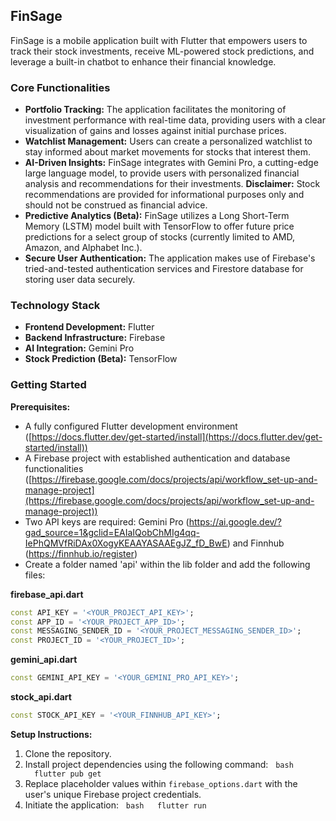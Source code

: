 ## FinSage

FinSage is a mobile application built with Flutter that empowers users to track their stock investments, receive ML-powered stock predictions, and leverage a built-in chatbot to enhance their financial knowledge. 

### Core Functionalities

* **Portfolio Tracking:** The application facilitates the monitoring of investment performance with real-time data, providing users with a clear visualization of gains and losses against initial purchase prices.
* **Watchlist Management:** Users can create a personalized watchlist to stay informed about market movements for stocks that interest them.
* **AI-Driven Insights:** FinSage integrates with Gemini Pro, a cutting-edge large language model, to provide users with personalized financial analysis and recommendations for their investments. **Disclaimer:** Stock recommendations are provided for informational purposes only and should not be construed as financial advice.
* **Predictive Analytics (Beta):** FinSage utilizes a Long Short-Term Memory (LSTM) model built with TensorFlow to offer future price predictions for a select group of stocks (currently limited to AMD, Amazon, and Alphabet Inc.).
* **Secure User Authentication:** The application makes use of Firebase's tried-and-tested authentication services and Firestore database for storing user data securely.

### Technology Stack

* **Frontend Development:** Flutter
* **Backend Infrastructure:** Firebase
* **AI Integration:** Gemini Pro
* **Stock Prediction (Beta):** TensorFlow

### Getting Started

**Prerequisites:**

* A fully configured Flutter development environment ([https://docs.flutter.dev/get-started/install](https://docs.flutter.dev/get-started/install))
* A Firebase project with established authentication and database functionalities ([https://firebase.google.com/docs/projects/api/workflow_set-up-and-manage-project](https://firebase.google.com/docs/projects/api/workflow_set-up-and-manage-project))
* Two API keys are required: Gemini Pro (https://ai.google.dev/?gad_source=1&gclid=EAIaIQobChMIg4qq-IePhQMVfRiDAx0XogyKEAAYASAAEgJZ_fD_BwE) and Finnhub (https://finnhub.io/register)
* Create a folder named 'api' within the lib folder and add the following files:

**firebase_api.dart**
```dart
const API_KEY = '<YOUR_PROJECT_API_KEY>';
const APP_ID = '<YOUR_PROJECT_APP_ID>';
const MESSAGING_SENDER_ID = '<YOUR_PROJECT_MESSAGING_SENDER_ID>';
const PROJECT_ID = '<YOUR_PROJECT_ID>';
```

**gemini_api.dart**
```dart
const GEMINI_API_KEY = '<YOUR_GEMINI_PRO_API_KEY>';
```

**stock_api.dart**
```dart
const STOCK_API_KEY = '<YOUR_FINNHUB_API_KEY>';
```

**Setup Instructions:**

1. Clone the repository.
2. Install project dependencies using the following command:
  ```bash
  flutter pub get
  ```
3. Replace placeholder values within `firebase_options.dart` with the user's unique Firebase project credentials.
4. Initiate the application:
  ```bash
  flutter run
  ```
